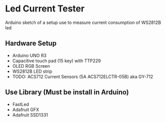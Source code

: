 # Led Current Tester

Arduino sketch of a setup use to measure current consumption of WS2812B led

## Hardware Setup

- Arduino UNO R3
- Capacitive touch pad (15 key) with TTP229
- OLED RGB Screen
- WS2812B LED strip
- TODO: ACS712 Current Sensors (5A ACS712ELCTR-05B) aka GY-712

## Use Library (Must be install in Arduino)

- FastLed
- Adafruit GFX
- Adafruit SSD1331

